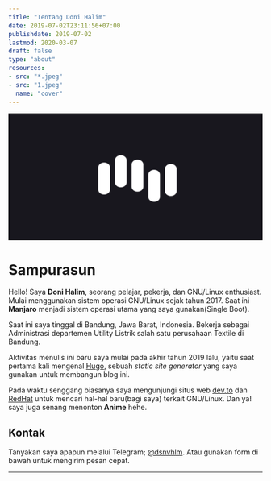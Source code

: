 ```yaml
---
title: "Tentang Doni Halim"
date: 2019-07-02T23:11:56+07:00
publishdate: 2019-07-02
lastmod: 2020-03-07
draft: false
type: "about"
resources:
- src: "*.jpeg"
- src: "1.jpeg"
  name: "cover"
---
```


![Halimboi](banner.png)

# Sampurasun

Hello! Saya **Doni Halim**, seorang pelajar, pekerja, dan GNU/Linux enthusiast. Mulai menggunakan sistem operasi GNU/Linux sejak tahun 2017. Saat ini **Manjaro** menjadi sistem operasi utama yang saya gunakan(Single Boot).

Saat ini saya tinggal di Bandung, Jawa Barat, Indonesia. Bekerja sebagai Administrasi departemen Utility Listrik salah satu perusahaan Textile di Bandung.

Aktivitas menulis ini baru saya mulai pada akhir tahun 2019 lalu, yaitu saat pertama kali mengenal
[Hugo](https://gohugo.io), sebuah _static site generator_ yang saya gunakan untuk membangun blog
ini.

Pada waktu senggang biasanya saya mengunjungi situs web [dev.to](https://dev.to/) dan [RedHat](https://redhat.org/sysadmin) untuk mencari hal-hal baru(bagi saya) terkait GNU/Linux. Dan ya! saya juga senang menonton **Anime** hehe.

## Kontak

Tanyakan saya apapun melalui Telegram; [@dsnvhlm](https://t.me/dsnvhlm). Atau gunakan form di bawah untuk mengirim pesan cepat.

***
